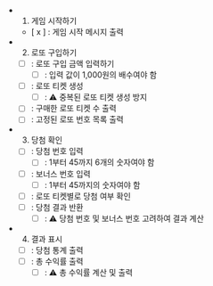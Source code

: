 - 1. 게임 시작하기
    + [ x ] : 게임 시작 메시지 출력
- 2. 로또 구입하기
    + [ ] : 로또 구입 금액 입력하기
        * [ ] : 입력 값이 1,000원의 배수여야 함
    + [ ] : 로또 티켓 생성
        * [ ] : ⚠️ 중복된 로또 티켓 생성 방지
    + [ ] : 구매한 로또 티켓 수 출력
    + [ ] : 고정된 로또 번호 목록 출력
- 3. 당첨 확인
    + [ ] : 당첨 번호 입력
        * [ ] : 1부터 45까지 6개의 숫자여야 함
    + [ ] : 보너스 번호 입력
        * [ ] : 1부터 45까지의 숫자여야 함
    + [ ] : 로또 티켓별로 당첨 여부 확인
    + [ ] : 당첨 결과 반환
        * [ ] : ⚠️ 당첨 번호 및 보너스 번호 고려하여 결과 계산
- 4. 결과 표시
    + [ ] : 당첨 통계 출력
    + [ ] : 총 수익률 출력
        * [ ] : ⚠️ 총 수익률 계산 및 출력